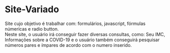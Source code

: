# Site-Variado
Site cujo objetivo é trabalhar com: formulários, javascript, fórmulas númericas e radio button. <br>
Neste site, o usuário irá conseguir fazer diversas consultas, como: Seu IMC, Informações sobre a COVID-19
e o usuário também conseguirá pesquisar números pares e ímpares de acordo com o numero inserido.
